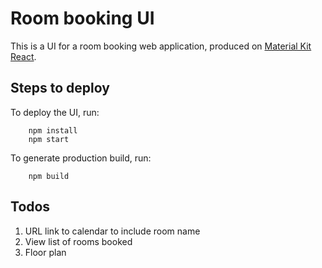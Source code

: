 # Room booking UI

This is a UI for a room booking web application, produced on [Material Kit React](https://demos.creative-tim.com/material-kit-react/#/?ref=mkr-readme). 

## Steps to deploy

To deploy the UI, run:
```
    npm install
    npm start
```
To generate production build, run:
```
    npm build
```
## Todos

1. URL link to calendar to include room name
2. View list of rooms booked
3. Floor plan